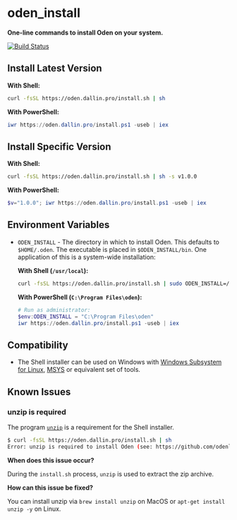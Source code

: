 # oden_install

**One-line commands to install Oden on your system.**

[![Build Status](https://github.com/odenlang/oden_install/workflows/ci/badge.svg?branch=master)](https://github.com/odenlang/oden_install/actions)

## Install Latest Version

**With Shell:**

```sh
curl -fsSL https://oden.dallin.pro/install.sh | sh
```

**With PowerShell:**

```powershell
iwr https://oden.dallin.pro/install.ps1 -useb | iex
```

## Install Specific Version

**With Shell:**

```sh
curl -fsSL https://oden.dallin.pro/install.sh | sh -s v1.0.0
```

**With PowerShell:**

```powershell
$v="1.0.0"; iwr https://oden.dallin.pro/install.ps1 -useb | iex
```

## Environment Variables

- `ODEN_INSTALL` - The directory in which to install Oden. This defaults to
  `$HOME/.oden`. The executable is placed in `$ODEN_INSTALL/bin`. One
  application of this is a system-wide installation:

  **With Shell (`/usr/local`):**

  ```sh
  curl -fsSL https://oden.dallin.pro/install.sh | sudo ODEN_INSTALL=/usr/local sh
  ```

  **With PowerShell (`C:\Program Files\oden`):**

  ```powershell
  # Run as administrator:
  $env:ODEN_INSTALL = "C:\Program Files\oden"
  iwr https://oden.dallin.pro/install.ps1 -useb | iex
  ```

## Compatibility

- The Shell installer can be used on Windows with [Windows Subsystem for Linux](https://docs.microsoft.com/en-us/windows/wsl/about), [MSYS](https://www.msys2.org) or equivalent set of tools.

## Known Issues

### unzip is required

The program [`unzip`](https://linux.die.net/man/1/unzip) is a requirement for the Shell installer.

```sh
$ curl -fsSL https://oden.dallin.pro/install.sh | sh
Error: unzip is required to install Oden (see: https://github.com/odenlang/oden_install#unzip-is-required).
```

**When does this issue occur?**

During the `install.sh` process, `unzip` is used to extract the zip archive.

**How can this issue be fixed?**

You can install unzip via `brew install unzip` on MacOS or `apt-get install unzip -y` on Linux.
